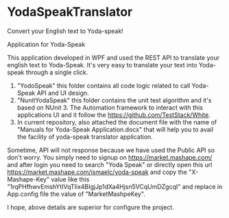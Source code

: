 # YodaSpeakTranslator
Convert your English text to Yoda-speak!

Application for Yoda-Speak

This application developed in WPF and used the REST API to translate your english text to Yoda-Speak. It's very easy to translate your text into Yoda-speak through a single click.
1. "YodoSpeak" this folder contains all code logic related to call Yoda-Speak API and UI design.
2. "NunitYodaSpeak" this folder contains the unit test algorithm and it's based on NUnit 3. The Automation framework to interact with this applications UI and it follow the https://github.com/TestStack/White.   
3. In current repository, also attached the document file with the name of "Manuals for Yoda-Speak Application.docx" that will help you  to avail the facility of yoda-speak translator application. 

Sometime, API will not response because we have used the Public API so don't worry. You simply need to signup on https://market.mashape.com/ and after login you need to search "Yoda Speak" or directly open this url https://market.mashape.com/ismaelc/yoda-speak and copy the "X-Mashape-Key" value like this "1rqPHfhwvEmshYtIVqTIix4BIgjJp1dXa4Hjsn5VCqUmDZgcqI" and replace in App.config file the value of "MarketMashpeKey".
   
I hope, above details are superior for configure the project. 

